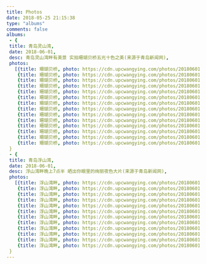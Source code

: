 ```yaml
---
title: Photos
date: 2018-05-25 21:15:38
type: "albums"
comments: false
albums:
 - {
 title: 青岛灵山湾, 
 date: 2018-06-01, 
 desc: 青岛灵山湾畔有美景 实拍珊瑚贝桥五光十色之美(来源于青岛新闻网),
 photos: 
   [{title: 珊瑚贝桥, photo: https://cdn.upcwangying.com/photos/20180601/LingShanBay/13c5b6ba-4fdb-474f-a9af-0840b5337b42.jpg},
    {title: 珊瑚贝桥, photo: https://cdn.upcwangying.com/photos/20180601/LingShanBay/13c7aab9-581c-47cd-be96-40abf5306faf.jpg},
    {title: 珊瑚贝桥, photo: https://cdn.upcwangying.com/photos/20180601/LingShanBay/13feb600-3d6d-45d7-8536-7c53da0c4245.jpg},
    {title: 珊瑚贝桥, photo: https://cdn.upcwangying.com/photos/20180601/LingShanBay/2d7d09da-4506-4286-b5fa-df3197ee78b9.jpg},
    {title: 珊瑚贝桥, photo: https://cdn.upcwangying.com/photos/20180601/LingShanBay/40cba1f6-19a2-490e-8a9c-c422aedc6f53.jpg},
    {title: 珊瑚贝桥, photo: https://cdn.upcwangying.com/photos/20180601/LingShanBay/65b78f0a-5c0a-49e0-9357-51efd3543318.jpg},
    {title: 珊瑚贝桥, photo: https://cdn.upcwangying.com/photos/20180601/LingShanBay/6b638090-061d-4d32-bc15-585a9e7192a1.jpg},
    {title: 珊瑚贝桥, photo: https://cdn.upcwangying.com/photos/20180601/LingShanBay/72d16eb5-1a48-4219-b10b-ab2876fddc1b.jpg},
    {title: 珊瑚贝桥, photo: https://cdn.upcwangying.com/photos/20180601/LingShanBay/91083802-60c6-4229-9d17-f87b54ecd500.jpg},
    {title: 珊瑚贝桥, photo: https://cdn.upcwangying.com/photos/20180601/LingShanBay/ab741793-b69f-4276-b8ff-e346bb3df6c9.jpg},
    {title: 珊瑚贝桥, photo: https://cdn.upcwangying.com/photos/20180601/LingShanBay/c483203e-1e6a-45f4-9a6f-67159ba2dd19.jpg},
    {title: 珊瑚贝桥, photo: https://cdn.upcwangying.com/photos/20180601/LingShanBay/c6b73812-0cd7-4a9d-97ba-8efea38d1c93.jpg},
    {title: 珊瑚贝桥, photo: https://cdn.upcwangying.com/photos/20180601/LingShanBay/e67fa88d-e309-4c6b-9583-627df70486be.jpg},
    {title: 珊瑚贝桥, photo: https://cdn.upcwangying.com/photos/20180601/LingShanBay/1f31ac7c-8534-4664-9f3a-dcbcb61d720f.jpg}]
 }
 - {
 title: 青岛浮山湾, 
 date: 2018-06-01, 
 desc: 浮山湾畔晚上7点半 晒出你眼里的绚丽夜色大片(来源于青岛新闻网),
 photos: 
   [{title: 浮山湾畔, photo: https://cdn.upcwangying.com/photos/20180601/FuShanBay/132312bf-b2b4-4983-a89f-bbeed80b3662.jpg},
    {title: 浮山湾畔, photo: https://cdn.upcwangying.com/photos/20180601/FuShanBay/32aa6052-a445-4dc0-bf60-921f20323be9.jpg},
    {title: 浮山湾畔, photo: https://cdn.upcwangying.com/photos/20180601/FuShanBay/4a9dd202-82ed-4291-a252-b2c7fdadeea3.jpg},
    {title: 浮山湾畔, photo: https://cdn.upcwangying.com/photos/20180601/FuShanBay/5fdc2909-b760-4857-a9ce-b7d21d98eef2.jpg},
    {title: 浮山湾畔, photo: https://cdn.upcwangying.com/photos/20180601/FuShanBay/64589f63-1ae6-402e-9391-dddc26b79897.jpg},
    {title: 浮山湾畔, photo: https://cdn.upcwangying.com/photos/20180601/FuShanBay/7df2fa29-2fac-4bc2-b885-34fe7ac85654.jpg},
    {title: 浮山湾畔, photo: https://cdn.upcwangying.com/photos/20180601/FuShanBay/8683eaef-9417-46d9-b3f6-6bec79e063a5.jpg},
    {title: 浮山湾畔, photo: https://cdn.upcwangying.com/photos/20180601/FuShanBay/8a3fd7fa-0c7d-4a0b-a9d5-b276e168c7bb.jpg},
    {title: 浮山湾畔, photo: https://cdn.upcwangying.com/photos/20180601/FuShanBay/bfbec76b-36a8-4f24-ada5-972698e01b87.jpg},
    {title: 浮山湾畔, photo: https://cdn.upcwangying.com/photos/20180601/FuShanBay/c4e1a797-23f9-4c3f-9b7b-70504f956a61.jpg},
    {title: 浮山湾畔, photo: https://cdn.upcwangying.com/photos/20180601/FuShanBay/f812b825-4956-4f32-9df8-1892222aec1a.jpg},
    {title: 浮山湾畔, photo: https://cdn.upcwangying.com/photos/20180601/FuShanBay/fa3bd4b7-3f3e-4e42-9b42-7a8f95be58a5.jpg}]
 }
---
```

